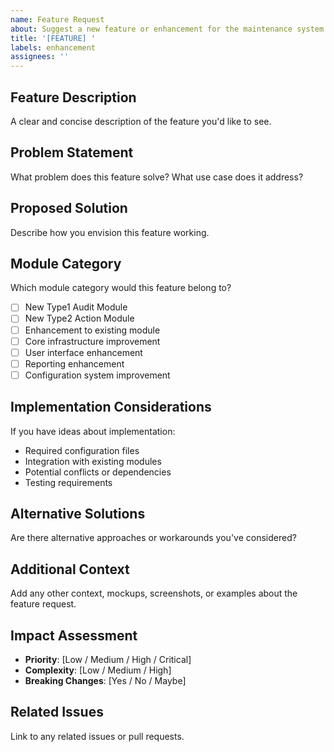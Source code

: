 ```yaml
---
name: Feature Request
about: Suggest a new feature or enhancement for the maintenance system
title: '[FEATURE] '
labels: enhancement
assignees: ''
---
```


## Feature Description
A clear and concise description of the feature you'd like to see.

## Problem Statement
What problem does this feature solve? What use case does it address?

## Proposed Solution
Describe how you envision this feature working.

## Module Category
Which module category would this feature belong to?
- [ ] New Type1 Audit Module
- [ ] New Type2 Action Module
- [ ] Enhancement to existing module
- [ ] Core infrastructure improvement
- [ ] User interface enhancement
- [ ] Reporting enhancement
- [ ] Configuration system improvement

## Implementation Considerations
If you have ideas about implementation:
- Required configuration files
- Integration with existing modules
- Potential conflicts or dependencies
- Testing requirements

## Alternative Solutions
Are there alternative approaches or workarounds you've considered?

## Additional Context
Add any other context, mockups, screenshots, or examples about the feature request.

## Impact Assessment
- **Priority**: [Low / Medium / High / Critical]
- **Complexity**: [Low / Medium / High]
- **Breaking Changes**: [Yes / No / Maybe]

## Related Issues
Link to any related issues or pull requests.

